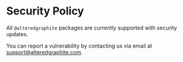 # Security Policy

All `@alteredgraphite` packages are currently supported with security updates.

You can report a vulnerability by contacting us via
email at [support@alteredgraphite.com](mailto:support@alteredgraphite.com).
